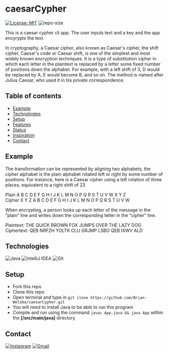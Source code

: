 # caesarCypher

[![License: MIT](https://img.shields.io/badge/License-MIT-yellow.svg)](https://opensource.org/licenses/MIT) ![repo-size](https://img.shields.io/github/repo-size/brian-weloba/caesarCypher)

This is a caesar cypher cli app. The user inputs text and a key and the app encyrypts the text.

In cryptography, a Caesar cipher, also known as Caesar's cipher, the shift cipher, Caesar's code or Caesar shift, is one of the simplest and most widely known encryption techniques. It is a type of substitution cipher in which each letter in the plaintext is replaced by a letter some fixed number of positions down the alphabet. For example, with a left shift of 3, D would be replaced by A, E would become B, and so on. The method is named after Julius Caesar, who used it in his private correspondence.

## Table of contents
* [Example](#example)
* [Technologies](#technologies)
* [Setup](#setup)
* [Features](#features)
* [Status](#status)
* [Inspiration](#inspiration)
* [Contact](#contact)

## Example
The transformation can be represented by aligning two alphabets; the cipher alphabet is the plain alphabet rotated left or right by some number of positions. For instance, here is a Caesar cipher using a left rotation of three places, equivalent to a right shift of 23  

Plain	  A	B	C	D	E	F	G	H	I	J	K	L	M	N	O	P	Q	R	S	T	U	V	W	X	Y	Z  
Cipher	X	Y	Z	A	B	C	D	E	F	G	H	I	J	K	L	M	N	O	P	Q	R	S	T	U	V	W  

When encrypting, a person looks up each letter of the message in the "plain" line and writes down the corresponding letter in the "cipher" line.  

Plaintext:  THE QUICK BROWN FOX JUMPS OVER THE LAZY DOG  
Ciphertext: QEB NRFZH YOLTK CLU GRJMP LSBO QEB IXWV ALD  

## Technologies
<img alt="Java" src="https://img.shields.io/badge/java-%23ED8B00.svg?&style=for-the-badge&logo=java&logoColor=white"/>
<img alt="IntelliJ IDEA" src="https://img.shields.io/badge/IntelliJ%20IDEA-000000.svg?&style=for-the-badge&logo=intellij-idea&logoColor=white"/>
<img alt="Git" src="https://img.shields.io/badge/git%20-%23F05033.svg?&style=for-the-badge&logo=git&logoColor=white"/>

## Setup
* Fork this repo
* Clone this repo 
* Open terminal and type in `git clone https://github.com/Brian-Weloba/caesarCypher.git`
* You will need to install Java to be able to run this program
* Compile and run using the command `javac App.java && java App` within the **[/src/main/java]** directory

## Contact
[<img alt="Instagram" src="https://img.shields.io/badge/@nyonges4%20-%23E4405F.svg?&style=for-the-badge&logo=Instagram&logoColor=white"/>](https://www.instagram.com/nyonges4/)
[<img alt="Gmail" src="https://img.shields.io/badge/Gmail-D14836?style=for-the-badge&logo=gmail&logoColor=white" />](mailto:bweloba@gmail.com)
